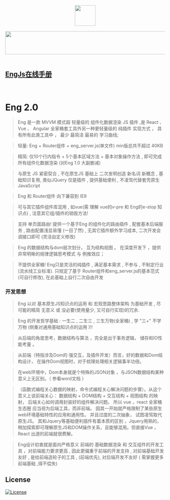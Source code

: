 <div align=center><img width="65" height="65" src="https://s4.ax1x.com/2021/12/08/o2iYvj.png"/></div>
<br>
<div align=center><img width="774" height="73" src="https://s4.ax1x.com/2021/12/08/o2iJ2Q.png"/></div>
<br>

## [EngJs在线手册](http://engjs.club) 
<br>

# Eng 2.0

> Eng 是一款 MVVM 模式超 轻量级的 组件化数据渲染 JS 插件 ,是 React 、 Vue 、 Angular 全家桶套工具外另一种更轻量级的 纯插件 实现方式 ， 具有所有此类工具中 ， 最少 最简洁 最易的 学习曲线;
 
>  轻量: Eng + Router组件 + eng_server.js(单文件)  min版总共不超过 40KB 

>  精简: 仅10个行内指令 +  5个基本区域方法 +  基本对象操作方法 ,  即可完成所有组件化数据渲染   (对Eng 1.0 大副删减)

>  与原生 JS 紧密契合 , 不在原生JS 基础上 二次发明创造 新名词 新概念 , 基础知识复用,  类似JQuery 仅是插件 ,  提供基础便利 , 不凌驾代替套壳原生JavaScript

>  Eng 和 Router组件 向下兼容到 IE9

>  可与其它插件组件库混用 ,  如vue(需 理解 vue的v-pre 和 Eng的e-stop 知识点) ,  注意其它组/插件的销毁方法!

>  支持 单页面路由! 提供一个基于Eng 的组件化的路由插件 , 配套基本后端服务 , 路由配置浅显易懂 (一目了然) , 无其它插件额外学习成本, 二次开发会调接口即可 (灵活自定义修改)  

> Eng 的数据结构与dom层次划分， 互为结构视图 。 在深度开发下 ，提供异常明晰的规律逻辑思考模式 与 例推效应；
 
>  不提供全家桶! Eng只是灵活的纯插件 , 满足基本需求 , 不参与 , 不制定行业  (流水线工业标准).  只规定了基于 Router组件和eng_server.js的基本范式 (可自行修改), 在此基础上自行二次自由开发 


### 开发思想

>  Eng 以对 基本原生JS知识点的运用  和 宏观思路整体架构 为基础开发 , 尽可能的精简 无意义 或 没必要(使用量少, 又可自行实现)的冗余.

>  Eng 的开发哲学基础 :  一生二 , 二生三 , 三生万物(全家桶)  , 学 "三+" 不学万物 (侧重对通用基础知识点的运用 )!! 
   
>	从后端的角度思考，数据结构与算法 ，完全是出于事务逻辑， 储存和IO性能考量 。  

>	从前端（特指涉及Dom的 强交互，及插件开发）而言，好的数据和Dom结构设计， 在操作Dom视图时，对于梳理处理相关逻辑事半功倍。

> 在web环境中，Dom本身就是个特殊的JSON对象 ，与JSON数据结构某种意义上无区别。（ 参看word文档 ）

>（函数式编程关心数据的映射，命令式编程关心解决问题的步骤）。从这个意义上说前端关心： 数据结构 + DOM结构 + 交互结构 + 视图结构 的映射， 后端关心如何调用封装好的组件解决问题。  所以 vue ，react 全家桶生态圈 应当视为后端工具，而非前端。 因其一开始就严格限制了某些原生web环境基础特性的应用和通用性。 并且过度的二次抽象， 试图凌驾取代原生JS。 其和Jquery等基础便利插件有着本质的区别 ，Jquery用熟的，稍加探索即可理解原生JS和DOM操作关系，且能够混用。但直接Vue ， React 出道的前端就很费解。

>	 Eng设计初衷就是面向严格意义 前端的 基础数据渲染 和 交互组件的开发工具 ，对前端能力要求更高 , 因此更偏重于前端的开发支持  ,  对前端基础开发友好  , 是给前端造轮子的工具 ,  (前端优先),  对后端开发不友好 ( 需掌握更多前端基础 ,得不偿失)    

## License

[![License](http://img.shields.io/badge/license-APACHE2-blue.svg)](LICENSE.txt)

